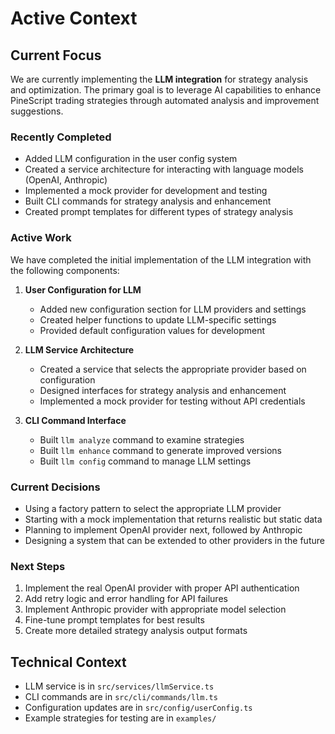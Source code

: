# Active Context

## Current Focus

We are currently implementing the **LLM integration** for strategy analysis and optimization. The primary goal is to leverage AI capabilities to enhance PineScript trading strategies through automated analysis and improvement suggestions.

### Recently Completed

- Added LLM configuration in the user config system
- Created a service architecture for interacting with language models (OpenAI, Anthropic)
- Implemented a mock provider for development and testing
- Built CLI commands for strategy analysis and enhancement
- Created prompt templates for different types of strategy analysis

### Active Work

We have completed the initial implementation of the LLM integration with the following components:

1. **User Configuration for LLM**
   - Added new configuration section for LLM providers and settings
   - Created helper functions to update LLM-specific settings
   - Provided default configuration values for development

2. **LLM Service Architecture**
   - Created a service that selects the appropriate provider based on configuration
   - Designed interfaces for strategy analysis and enhancement
   - Implemented a mock provider for testing without API credentials

3. **CLI Command Interface**
   - Built `llm analyze` command to examine strategies
   - Built `llm enhance` command to generate improved versions
   - Built `llm config` command to manage LLM settings

### Current Decisions

- Using a factory pattern to select the appropriate LLM provider
- Starting with a mock implementation that returns realistic but static data
- Planning to implement OpenAI provider next, followed by Anthropic
- Designing a system that can be extended to other providers in the future

### Next Steps

1. Implement the real OpenAI provider with proper API authentication
2. Add retry logic and error handling for API failures
3. Implement Anthropic provider with appropriate model selection
4. Fine-tune prompt templates for best results
5. Create more detailed strategy analysis output formats

## Technical Context

- LLM service is in `src/services/llmService.ts`
- CLI commands are in `src/cli/commands/llm.ts`
- Configuration updates are in `src/config/userConfig.ts`
- Example strategies for testing are in `examples/` 